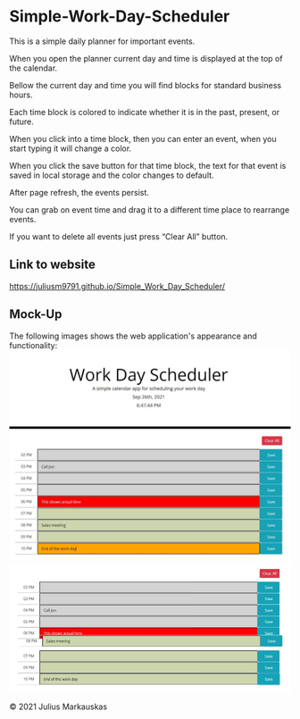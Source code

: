 # Simple-Work-Day-Scheduler

This is a simple daily planner for important events.

When you open the planner current day and time is displayed at the top of the calendar.

Bellow the current day and time you will find blocks for standard business hours.

Each time block is colored to indicate whether it is in the past, present, or future.

When you click into a time block, then you can enter an event, when you start typing it will change a color. 

When you click the save button for that time block, the text for that event is saved in local storage and the color changes to default.

After page refresh, the events persist.

You can grab on event time and drag it to a different time place to rearrange events.

If you want to delete all events just press “Clear All” button.

## Link to website
https://juliusm9791.github.io/Simple_Work_Day_Scheduler/


## Mock-Up
The following images shows the web application's appearance and functionality:
![Simple-Work-Day-Scheduler](./assets/images/day_scheduler.jpg)
![Simple-Work-Day-Scheduler-drag](./assets/images/drag.jpg)


© 2021 Julius Markauskas

